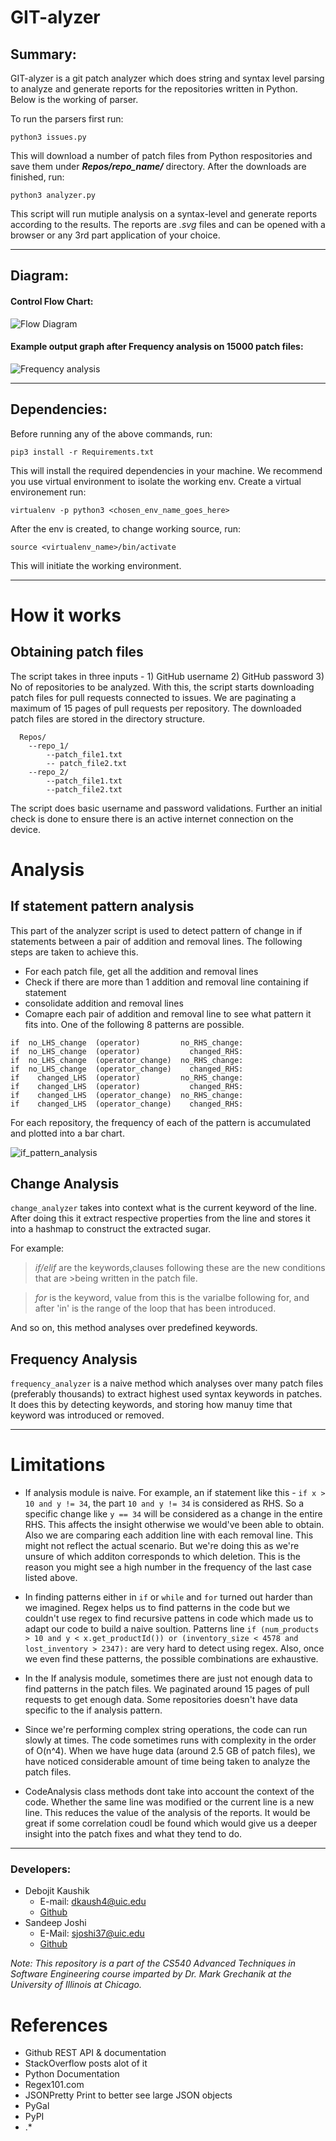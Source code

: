 # GIT-alyzer

##  Summary:
GIT-alyzer is a git patch analyzer which does string and syntax level parsing to analyze and generate reports for the repositories written in Python. Below is the working of parser.

To run the parsers first run:

`python3 issues.py`

This will download a number of patch files from Python respositories and save them under ***Repos/repo_name/*** directory.
After the downloads are finished, run:

`python3 analyzer.py`

This script will run mutiple analysis on a syntax-level and generate reports according to the results.
The reports are *.svg* files and can be opened with a browser or any 3rd part application of your choice.

* * *

## Diagram:

#### Control Flow Chart:
![Flow Diagram](https://bitbucket.org/sjoshi37/sandeep_joshi_debojit_kaushik_hw2/raw/0a1c895eaf61d6afe5a38d9de452eea573f50689/readme_images/analyzer_flow.svg)

#### Example output graph after Frequency analysis on 15000 patch files:
![Frequency analysis](https://bitbucket.org/sjoshi37/sandeep_joshi_debojit_kaushik_hw2/raw/7d0f5c85485d305e67a7658ba89e9349c5732305/readme_images/graph.png)

* * *

## Dependencies:
Before running any of the above commands, run:

`pip3 install -r Requirements.txt`

This will install the required dependencies in your machine. We recommend you use virtual environment to isolate the working env.
Create a virtual environement run:

`virtualenv -p python3 <chosen_env_name_goes_here>`

After the env is created, to change working source, run:

`source <virtualenv_name>/bin/activate`

This will initiate the working environment.


* * *

# How it works

## Obtaining patch files

The script takes in three inputs - 1) GitHub username 2) GitHub password 3) No of repositories to be analyzed. With this, the script starts downloading patch files for pull requests connected to issues. We are paginating a maximum of 15 pages of pull requests per repository. The downloaded patch files are stored in the directory structure.

```
  Repos/
    --repo_1/
        --patch_file1.txt
        -- patch_file2.txt
    --repo_2/
        --patch_file1.txt
        --patch_file2.txt
```

The script does basic username and password validations. Further an initial check is done to ensure there is an active internet connection on the device.


# Analysis

## If statement pattern analysis

This part of the analyzer script is used to detect pattern of change in if statements between a pair of addition and removal lines. The following steps are taken to achieve this.

- For each patch file, get all the addition and removal lines
- Check if there are more than 1 addition and removal line containing if statement
- consolidate addition and removal lines
- Comapre each pair of addition and removal line to see what pattern it fits into. One of the following 8 patterns are possible.

```
if  no_LHS_change  (operator)         no_RHS_change:
if  no_LHS_change  (operator)           changed_RHS:
if  no_LHS_change  (operator_change)  no_RHS_change:
if  no_LHS_change  (operator_change)    changed_RHS:
if    changed_LHS  (operator)         no_RHS_change:
if    changed_LHS  (operator)           changed_RHS:
if    changed_LHS  (operator_change)  no_RHS_change:
if    changed_LHS  (operator_change)    changed_RHS:
```

For each repository, the frequency of each of the pattern is accumulated and plotted into a bar chart.

![if_pattern_analysis](https://bitbucket.org/sjoshi37/sandeep_joshi_debojit_kaushik_hw2/raw/cfc83ef6ee77a265f44c813a88af7daa937432c7/readme_images/id_checker.png)


## Change Analysis

`change_analyzer` takes into context what is the current keyword of the line. After doing this it extract respective properties from the line and stores it into a hashmap to construct the extracted sugar. 

For example:
>*if/elif* are the keywords,clauses following these are the new conditions that are >being written in the patch file. 

>*for* is the keyword,
>   value from this is the varialbe following for, and after 'in' is the range of the loop that has been introduced.
    
And so on, this method analyses over predefined keywords.

## Frequency Analysis

`frequency_analyzer` is a naive method which analyses over many patch files (preferably thousands) to extract highest used syntax keywords in patches. It does this by detecting keywords, and storing how manuy time that keyword was introduced or removed.

* * *

# Limitations

- If analysis module is naive. For example, an if statement like this - `if x > 10 and y != 34`, the part `10 and y != 34` is considered as RHS. So a specific change like `y == 34` will be considered as a change in the entire RHS. This affects the insight otherwise we would've been able to obtain. Also we are comparing each addition line with each removal line. This might not reflect the actual scenario. But we're doing this as we're unsure of which additon corresponds to which deletion. This is the reason you might see a high number in the frequency of the last case listed above. 

- In finding patterns either in `if` or  `while` and `for` turned out harder than we imagined. Regex helps us to find patterns in the code but we couldn't use regex to find recursive pattens in code which made us to adapt our code to build a naive soultion. Patterns line `if (num_products > 10 and y < x.get_productId()) or (inventory_size < 4578 and lost_inventory > 2347):` are very hard to detect using regex. Also, once we even find these patterns, the possible combinations are exhaustive.

- In the If analysis module, sometimes there are just not enough data to find patterns in the patch files. We paginated around 15 pages of pull requests to get enough data. Some repositories doesn't have data specific to the if analysis pattern.

- Since we're performing complex string operations, the code can run slowly at times. The code sometimes runs with complexity in the order of O(n^4). When we have huge data (around 2.5 GB of patch files), we have noticed considerable amount of time being taken to analyze the patch files.

- CodeAnalysis class methods dont take into account the context of the code. Whether the same line was modified or the current line is a new line. This reduces the value of the analysis of the reports. It would be great if some correlation coudl be found which would give us a deeper insight into the patch fixes and what they tend to do.

* * *

### Developers:

* Debojit Kaushik
    * E-mail: dkaush4@uic.edu
    * [Github](https://www.github.com/dkaushik94)
* Sandeep Joshi
    * E-Mail: sjoshi37@uic.edu
    * [Github](https://www.github.com/sandeepjoshi1910) 

*Note: This repository is a part of the CS540 Advanced Techniques in Software Engineering course imparted by Dr. Mark Grechanik at the University of Illinois at Chicago.*

# References

- Github REST API & documentation
- StackOverflow posts alot of it
- Python Documentation
- Regex101.com
- JSONPretty Print to better see large JSON objects
- PyGal
- PyPI
- .*
